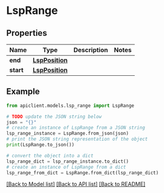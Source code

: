 # LspRange


## Properties

Name | Type | Description | Notes
------------ | ------------- | ------------- | -------------
**end** | [**LspPosition**](LspPosition.md) |  | 
**start** | [**LspPosition**](LspPosition.md) |  | 

## Example

```python
from apiclient.models.lsp_range import LspRange

# TODO update the JSON string below
json = "{}"
# create an instance of LspRange from a JSON string
lsp_range_instance = LspRange.from_json(json)
# print the JSON string representation of the object
print(LspRange.to_json())

# convert the object into a dict
lsp_range_dict = lsp_range_instance.to_dict()
# create an instance of LspRange from a dict
lsp_range_from_dict = LspRange.from_dict(lsp_range_dict)
```
[[Back to Model list]](../README.md#documentation-for-models) [[Back to API list]](../README.md#documentation-for-api-endpoints) [[Back to README]](../README.md)


